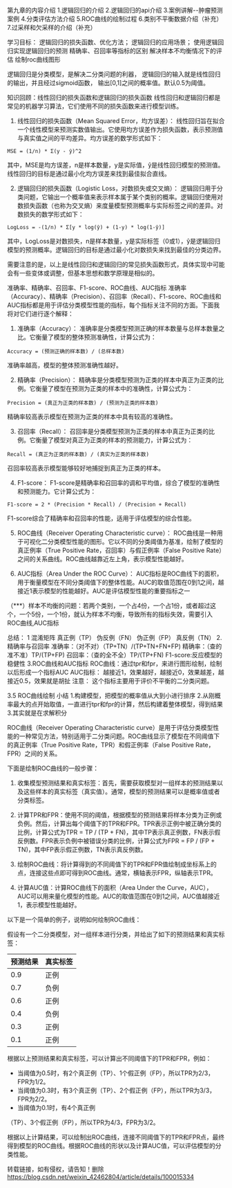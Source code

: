 第九章的内容介绍
1.逻辑回归的介绍
2.逻辑回归的api介绍
3.案例讲解--肿瘤预测案例
4.分类评估方法介绍
5.ROC曲线的绘制过程
6.类别不平衡数据介绍（补充）
7.过采样和欠采样的介绍（补充）

学习目标：
逻辑回归的损失函数、优化方法；
逻辑回归的应用场景；
使用逻辑回归实现逻辑回归的预测
精确率、召回率等指标的区别
解决样本不均衡情况下的评估
绘制roc曲线图形

逻辑回归是分类模型，是解决二分类问题的利器，
逻辑回归的输入就是线性回归的输出，并且经过sigmoid函数，
输出[0,1]之间的概率值。默认0.5为阈值。



知识回顾：线性回归的损失函数和逻辑回归的损失函数
线性回归和逻辑回归都是常见的机器学习算法，它们使用不同的损失函数来进行模型训练。

1. 线性回归的损失函数（Mean Squared Error，均方误差）：
线性回归旨在拟合一个线性模型来预测实数值输出。它使用均方误差作为损失函数，表示预测值与真实值之间的平均差异。均方误差的数学形式如下：

```
MSE = (1/n) * Σ(y - ŷ)^2
```

其中，MSE是均方误差，n是样本数量，y是实际值，ŷ是线性回归模型的预测值。线性回归的目标是通过最小化均方误差来找到最佳拟合直线。

2. 逻辑回归的损失函数（Logistic Loss，对数损失或交叉熵）：
逻辑回归用于分类问题，它输出一个概率值来表示样本属于某个类别的概率。逻辑回归使用对数损失函数（也称为交叉熵）来度量模型预测概率与实际标签之间的差异。对数损失的数学形式如下：

```
LogLoss = -(1/n) * Σ[y * log(ŷ) + (1-y) * log(1-ŷ)]
```

其中，LogLoss是对数损失，n是样本数量，y是实际标签（0或1），ŷ是逻辑回归模型的预测概率。逻辑回归的目标是通过最小化对数损失来找到最佳的分类边界。

需要注意的是，以上是线性回归和逻辑回归的常见损失函数形式，具体实现中可能会有一些变体或调整，但基本思想和数学原理是相似的。


准确率、精确率、召回率、F1-score、ROC曲线、AUC指标
准确率（Accuracy）、精确率（Precision）、召回率（Recall）、F1-score、ROC曲线和AUC指标都是用于评估分类模型性能的指标，每个指标关注不同的方面。下面我将对它们进行逐个解释：

1. 准确率（Accuracy）：
准确率是分类模型预测正确的样本数量与总样本数量之比。它衡量了模型的整体预测准确性，计算公式为：

```
Accuracy = (预测正确的样本数) / (总样本数)
```

准确率越高，模型的整体预测准确性越好。

2. 精确率（Precision）：
精确率是分类模型预测为正类的样本中真正为正类的比例。它衡量了模型在预测为正类的样本中的准确性，计算公式为：

```
Precision = (真正为正类的样本数) / (预测为正类的样本数)
```

精确率较高表示模型在预测为正类的样本中具有较高的准确性。

3. 召回率（Recall）：
召回率是分类模型预测为正类的样本中真正为正类的比例。它衡量了模型对真正为正类的样本的预测能力，计算公式为：

```
Recall = (真正为正类的样本数) / (真实为正类的样本数)
```

召回率较高表示模型能够较好地捕捉到真正为正类的样本。

4. F1-score：
F1-score是精确率和召回率的调和平均值，综合了模型的准确性和预测能力。它计算公式为：

```
F1-score = 2 * (Precision * Recall) / (Precision + Recall)
```

F1-score综合了精确率和召回率的性能，适用于评估模型的综合性能。

5. ROC曲线（Receiver Operating Characteristic curve）：
ROC曲线是一种用于可视化二分类模型性能的图形。它以不同的分类阈值为基准，绘制了模型的真正例率（True Positive Rate，召回率）与假正例率（False Positive Rate）之间的关系曲线。ROC曲线越靠近左上角，表示模型性能越好。

6. AUC指标（Area Under the ROC Curve）：
AUC指标是ROC曲线下的面积，用于衡量模型在不同分类阈值下的整体性能。AUC的取值范围在0到1之间，越接近1表示模型的性能越好。AUC是评估模型性能的重要指标之一

（***）样本不均衡的问题：若两个类别，一个占4份，一个占1份，或者超过这个，一个5份，一个1份，就认为样本不均衡，导致所有的指标失效，需要引入ROC曲线,AUC指标

总结：
1 混淆矩阵
真正例（TP）
伪反例（FN）
伪正例（FP）
真反例（TN）
2.精确率与召回率
准确率：（对不对）（TP+TN）/(TP+TN+FN+FP)
精确率：（查的准不准）TP/(TP+FP)
召回率：（查的全不全）TP/(TP+FN)
F1-score:反应模型的稳健性
3.ROC曲线和AUC指标
ROC曲线：通过tpr和fpr，来进行图形绘制，绘制以后形成一个指标AUC
AUC指标：
越接近1，效果越好，越接近0，效果越差，越接近0.5，效果就是胡扯
注意：
这个指标主要用于评价不平衡的二分类问题。


3.5 ROC曲线绘制
小结
1.构建模型，把模型的概率值从大到小进行排序
2.从刚概率最大的点开始取值，一直进行tpr和fpr的计算，然后构建着整体模型，得到结果
3.其实就是在求解积分

ROC曲线（Receiver Operating Characteristic curve）是用于评估分类模型性能的一种常见方法，特别适用于二分类问题。ROC曲线显示了模型在不同阈值下的真正例率（True Positive Rate，TPR）和假正例率（False Positive Rate，FPR）之间的关系。

下面是绘制ROC曲线的一般步骤：

1. 收集模型预测结果和真实标签：首先，需要获取模型对一组样本的预测结果以及这些样本的真实标签（真实值）。通常，模型的预测结果可以是概率值或者分类标签。

2. 计算TPR和FPR：使用不同的阈值，根据模型的预测结果将样本分类为正例或负例。然后，计算出每个阈值下的TPR和FPR。TPR表示正例中被正确分类的比例，计算公式为TPR = TP / (TP + FN)，其中TP表示真正例数，FN表示假反例数。FPR表示负例中被错误分类的比例，计算公式为FPR = FP / (FP + TN)，其中FP表示假正例数，TN表示真反例数。

3. 绘制ROC曲线：将计算得到的不同阈值下的TPR和FPR值绘制成坐标系上的点，连接这些点即可得到ROC曲线。通常，横轴表示FPR，纵轴表示TPR。

4. 计算AUC值：计算ROC曲线下的面积（Area Under the Curve，AUC），AUC可以用来量化模型的性能。AUC的取值范围在0到1之间，AUC值越接近1，表示模型性能越好。

以下是一个简单的例子，说明如何绘制ROC曲线：

假设有一个二分类模型，对一组样本进行分类，并给出了如下的预测结果和真实标签：

| 预测结果 | 真实标签 |
| -------- | -------- |
| 0.9      | 正例     |
| 0.7      | 负例     |
| 0.6      | 正例     |
| 0.4      | 负例     |
| 0.3      | 正例     |
| 0.1      | 正例     |

根据以上预测结果和真实标签，可以计算出不同阈值下的TPR和FPR，例如：

- 当阈值为0.5时，有2个真正例（TP）、1个假正例（FP），所以TPR为2/3，FPR为1/2。
- 当阈值为0.3时，有3个真正例（TP）、2个假正例（FP），所以TPR为3/3，FPR为2/2。
- 当阈值为0.1时，有4个真正例

（TP）、3个假正例（FP），所以TPR为4/3，FPR为3/2。

根据以上计算结果，可以绘制出ROC曲线，连接不同阈值下的TPR和FPR点，最终得到模型的ROC曲线。根据ROC曲线的形状以及计算AUC值，可以评估模型的分类性能。

转载链接，如有侵权，请告知！删除
https://blog.csdn.net/weixin_42462804/article/details/100015334

